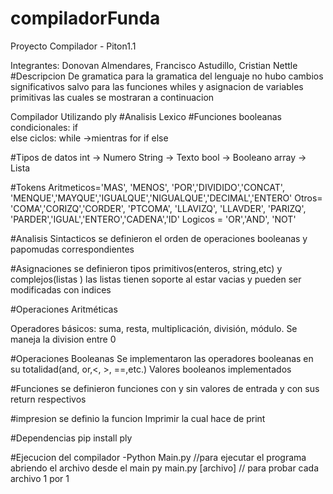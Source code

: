 # compiladorFunda

Proyecto Compilador - Piton1.1

Integrantes: Donovan Almendares, Francisco Astudillo, Cristian Nettle
#Descripcion De gramatica
para la gramatica del lenguaje no hubo cambios significativos salvo para las funciones whiles y asignacion de variables primitivas las cuales se mostraran a continuacion


Compilador Utilizando ply
#Analisis Lexico
#Funciones booleanas 
  condicionales:
  if  
  else 
  ciclos:
  while  →mientras
  for
  if else

  #Tipos de datos 
    int  → Numero
    String  → Texto 
    bool  → Booleano 
    array  → Lista


  #Tokens
  Aritmeticos='MAS', 'MENOS', 'POR','DIVIDIDO','CONCAT', 'MENQUE','MAYQUE','IGUALQUE','NIGUALQUE','DECIMAL','ENTERO'
  Otros= 'COMA','CORIZQ','CORDER', 'PTCOMA', 'LLAVIZQ', 'LLAVDER', 'PARIZQ', 'PARDER','IGUAL','ENTERO','CADENA','ID'
  Logicos = 'OR','AND', 'NOT'

  #Analisis Sintacticos
  se definieron el orden de operaciones booleanas y papomudas correspondientes 

  #Asignaciones
  se definieron tipos primitivos(enteros, string,etc) y complejos(listas )
  las listas tienen soporte al estar vacias y pueden ser modificadas con indices 
  
  #Operaciones Aritméticas

  Operadores básicos: suma, resta, multiplicación, división, módulo.
  Se maneja la division entre 0

  
  #Operaciones Booleanas
  Se implementaron las operadores booleanas en su totalidad(and, or,<, >, ==,etc.)
  Valores booleanos implementados
    
  #Funciones
  se definieron funciones con y sin valores de entrada y con sus return respectivos

  #impresion
  se definio la funcion Imprimir la cual hace de print
  
  #Dependencias
  pip install ply

  #Ejecucion del compilador
  -Python Main.py //para ejecutar el programa abriendo el archivo desde el main
  py main.py [archivo] // para probar cada archivo 1 por 1
    
